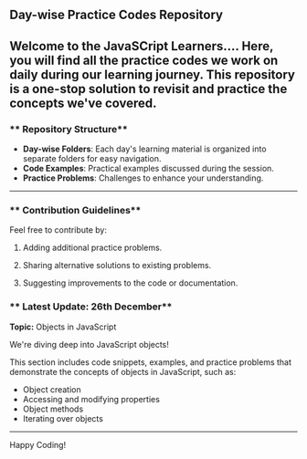 ##  **Day-wise Practice Codes Repository**

Welcome to the JavaSCript Learners....  Here, you will find all the practice codes we work on daily during our learning journey. This repository is a one-stop solution to revisit and practice the concepts we've covered.
---

### ** Repository Structure**
- **Day-wise Folders**: Each day's learning material is organized into separate folders for easy navigation.  
- **Code Examples**: Practical examples discussed during the session.  
- **Practice Problems**: Challenges to enhance your understanding.  
---

### ** Contribution Guidelines**
Feel free to contribute by:

1. Adding additional practice problems.

2. Sharing alternative solutions to existing problems.

3. Suggesting improvements to the code or documentation.

### ** Latest Update: 26th December**

**Topic:** Objects in JavaScript  

We're diving deep into JavaScript objects!   

This section includes code snippets, examples, and practice problems that demonstrate the concepts of objects in JavaScript, such as:  
- Object creation  
- Accessing and modifying properties  
- Object methods  
- Iterating over objects  
---
Happy Coding! 
